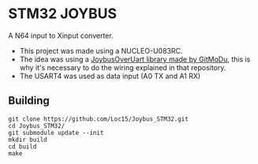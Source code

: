 # STM32 JOYBUS

A N64 input to Xinput converter.

- This project was made using a NUCLEO-U083RC.
- The idea was using a [JoybusOverUart library made by GitMoDu](https://github.com/GitMoDu/JoybusOverUart),
this is why it's necessary to do the wiring explained in that repository.
- The USART4 was used as data input (A0 TX and A1 RX)

## Building
```
git clone https://github.com/Loc15/Joybus_STM32.git
cd Joybus_STM32/
git submodule update --init
mkdir build
cd build
make
```
